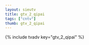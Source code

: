 ```yaml
--- 
layout: sieutv
title: gtv_2_qipai
tags: ["cntv"]
thumb: gtv_2_qipai
---
```

{% include tvadv key="gtv_2_qipai" %}
